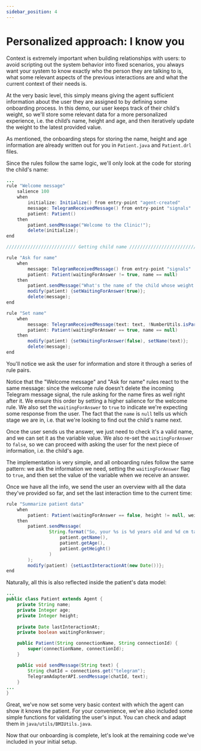 ```yaml
---
sidebar_position: 4
---
```


# Personalized approach: I know you

Context is extremely important when building relationships with users: to avoid scripting out the system behavior into fixed scenarios, 
you always want your system to know exactly who the person they are talking to is, what some relevant aspects of the previous interactions are and what the current context of their needs is.

At the very basic level, this simply means giving the agent sufficient information about the user they are assigned to by defining some onboarding process.
In this demo, our user keeps track of their child's weight, so we'll store some relevant data for a more personalized experience, i.e. the child’s name, height and age, and then iteratively update the weight to the latest provided value.

As mentioned, the onboarding steps for storing the name, height and age information are already written out for you in `Patient.java` and `Patient.drl` files.

Since the rules follow the same logic, we'll only look at the code for storing the child's name:

```java title="rules/patient/Patient.drl"
...
rule "Welcome message"
    salience 100
    when
        initialize: Initialize() from entry-point "agent-created"
        message: TelegramReceivedMessage() from entry-point "signals"
        patient: Patient()
    then
        patient.sendMessage("Welcome to the Clinic!");
        delete(initialize);
end

////////////////////////// Getting child name //////////////////////////

rule "Ask for name"
    when
        message: TelegramReceivedMessage() from entry-point "signals"
        patient: Patient(waitingForAnswer != true, name == null)
    then
        patient.sendMessage("What's the name of the child whose weight you would like to check?");
        modify(patient) {setWaitingForAnswer(true)};
        delete(message);
end

rule "Set name"
    when
        message: TelegramReceivedMessage(text: text, !NumberUtils.isParsable(text)) from entry-point "signals"
        patient: Patient(waitingForAnswer == true, name == null)
    then
        modify(patient) {setWaitingForAnswer(false), setName(text)};
        delete(message);
end
```
You'll notice we ask the user for information and store it through a series of rule pairs. 

Notice that the "Welcome message" and "Ask for name" rules react to the same message: since the welcome rule doesn't delete the incoming Telegram message signal, the rule asking for the name fires as well right after it.
We ensure this order by setting a higher salience for the welcome rule. We also set the `waitingForAnswer` to `true` to indicate we're expecting some response from the user. 
The fact that the `name` is `null` tells us which stage we are in, i.e. that we're looking to find out the child's name next.

Once the user sends us the answer, we just need to check it's a valid name, and we can set it as the variable value. 
We also re-set the `waitingForAnswer` to `false`, so we can proceed with asking the user for the next piece of information, i.e. the child's age.

The implementation is very simple, and all onboarding rules follow the same pattern: we ask the information we need, setting the `waitingForAnswer` flag to `true`, and then set the value of the variable when we receive an answer.
 
Once we have all the info, we send the user an overview with all the data they've provided so far, and set the last interaction time to the current time:

```java title="rules/patient/Patient.drl"
rule "Summarize patient data"
    when
        patient: Patient(waitingForAnswer == false, height != null, weight == null)
    then
        patient.sendMessage(
                String.format("So, your %s is %d years old and %d cm tall.", 
                    patient.getName(), 
                    patient.getAge(),
                    patient.getHeight()
                )
        );
        modify(patient) {setLastInteractionAt(new Date())};
end
```
Naturally, all this is also reflected inside the patient's data model:

```java title="java/agents/Patient.java"
...
public class Patient extends Agent {
    private String name;
    private Integer age;
    private Integer height;
    
    private Date lastInteractionAt;
    private boolean waitingForAnswer;

    public Patient(String connectionName, String connectionId) {
        super(connectionName, connectionId);
    }

    public void sendMessage(String text) {
        String chatId = connections.get("telegram");
        TelegramAdapterAPI.sendMessage(chatId, text);
    }
...
}
```

Great, we've now set some very basic context with which the agent can show it knows the patient. 
For your convenience, we've also included some simple functions for validating the user's input. You can check and adapt them in `java/utils/BMIUtils.java`.

Now that our onboarding is complete, let's look at the remaining code we've included in your initial setup.